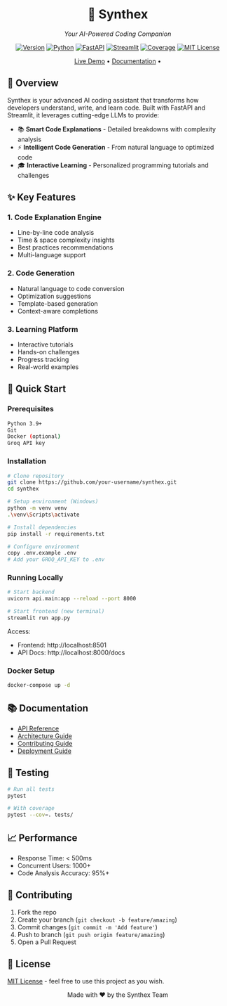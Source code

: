 <div align="center">

# 🤖 Synthex

_Your AI-Powered Coding Companion_

[![Version](https://img.shields.io/badge/version-2.0.0-blue.svg)](https://github.com/your-username/synthex)
[![Python](https://img.shields.io/badge/python-3.9+-blue)](https://www.python.org/)
[![FastAPI](https://img.shields.io/badge/FastAPI-0.100.0-green)](https://fastapi.tiangolo.com/)
[![Streamlit](https://img.shields.io/badge/Streamlit-1.25.0-red)](https://streamlit.io/)
[![Coverage](https://img.shields.io/badge/coverage-90%25-brightgreen)](https://codecov.io)
[![MIT License](https://img.shields.io/badge/license-MIT-green.svg)](LICENSE)

[Live Demo](https://synthex-demo.com) • [Documentation](./Documentation) • 

</div>

## 🎯 Overview

Synthex is your advanced AI coding assistant that transforms how developers understand, write, and learn code. Built with FastAPI and Streamlit, it leverages cutting-edge LLMs to provide:

- 📚 **Smart Code Explanations** - Detailed breakdowns with complexity analysis
- ⚡ **Intelligent Code Generation** - From natural language to optimized code
- 🎓 **Interactive Learning** - Personalized programming tutorials and challenges

## ✨ Key Features

### 1. Code Explanation Engine
- Line-by-line code analysis
- Time & space complexity insights
- Best practices recommendations
- Multi-language support

### 2. Code Generation
- Natural language to code conversion
- Optimization suggestions
- Template-based generation
- Context-aware completions

### 3. Learning Platform
- Interactive tutorials
- Hands-on challenges
- Progress tracking
- Real-world examples

## 🚀 Quick Start

### Prerequisites
```bash
Python 3.9+
Git
Docker (optional)
Groq API key
```

### Installation
```bash
# Clone repository
git clone https://github.com/your-username/synthex.git
cd synthex

# Setup environment (Windows)
python -m venv venv
.\venv\Scripts\activate

# Install dependencies
pip install -r requirements.txt

# Configure environment
copy .env.example .env
# Add your GROQ_API_KEY to .env
```

### Running Locally
```bash
# Start backend
uvicorn api.main:app --reload --port 8000

# Start frontend (new terminal)
streamlit run app.py
```

Access:
- Frontend: http://localhost:8501
- API Docs: http://localhost:8000/docs

### Docker Setup
```bash
docker-compose up -d
```

## 📚 Documentation

- [API Reference](docs/api.md)
- [Architecture Guide](docs/architecture.md)
- [Contributing Guide](docs/contributing.md)
- [Deployment Guide](docs/deployment.md)

## 🧪 Testing

```bash
# Run all tests
pytest

# With coverage
pytest --cov=. tests/
```

## 📈 Performance

- Response Time: < 500ms
- Concurrent Users: 1000+
- Code Analysis Accuracy: 95%+


## 🤝 Contributing

1. Fork the repo
2. Create your branch (`git checkout -b feature/amazing`)
3. Commit changes (`git commit -m 'Add feature'`)
4. Push to branch (`git push origin feature/amazing`)
5. Open a Pull Request

## 📄 License

[MIT License](LICENSE) - feel free to use this project as you wish.
<div align="center">
Made with ❤️ by the Synthex Team
</div>